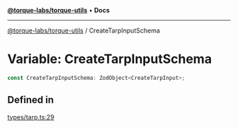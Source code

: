 [**@torque-labs/torque-utils**](../README.md) • **Docs**

***

[@torque-labs/torque-utils](../README.md) / CreateTarpInputSchema

# Variable: CreateTarpInputSchema

```ts
const CreateTarpInputSchema: ZodObject<CreateTarpInput>;
```

## Defined in

[types/tarp.ts:29](https://github.com/torque-labs/torque-utils/blob/3bd29ca22f900f1cf2686f7f240bf82e15337207/types/tarp.ts#L29)
